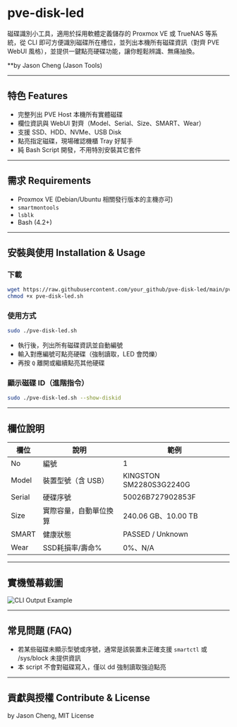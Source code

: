
# pve-disk-led

磁碟識別小工具，適用於採用軟體定義儲存的 Proxmox VE 或 TrueNAS 等系統，從 CLI 即可方便識別磁碟所在槽位，並列出本機所有磁碟資訊（對齊 PVE WebUI 風格），並提供一鍵點亮硬碟功能，讓你輕鬆辨識、無痛抽換。


**by Jason Cheng (Jason Tools)

---

## 特色 Features

- 完整列出 PVE Host 本機所有實體磁碟
- 欄位資訊與 WebUI 對齊（Model、Serial、Size、SMART、Wear）
- 支援 SSD、HDD、NVMe、USB Disk
- 點亮指定磁碟，現場確認機櫃 Tray 好幫手
- 純 Bash Script 開發，不用特別安裝其它套件

---

## 需求 Requirements

- Proxmox VE (Debian/Ubuntu 相關發行版本的主機亦可)
- `smartmontools`
- `lsblk`
- Bash (4.2+)

---

## 安裝與使用 Installation & Usage

### 下載

```bash
wget https://raw.githubusercontent.com/your_github/pve-disk-led/main/pve-disk-led.sh
chmod +x pve-disk-led.sh
````

### 使用方式

```bash
sudo ./pve-disk-led.sh
```

* 執行後，列出所有磁碟資訊並自動編號
* 輸入對應編號可點亮硬碟（強制讀取，LED 會閃爍）
* 再按 `Q` 離開或繼續點亮其他硬碟

### 顯示磁碟 ID（進階指令）

```bash
sudo ./pve-disk-led.sh --show-diskid
```

---

## 欄位說明

| 欄位     | 說明          | 範例                      |
| ------ | ----------- | ----------------------- |
| No     | 編號          | 1                       |
| Model  | 裝置型號（含 USB） | KINGSTON SM2280S3G2240G |
| Serial | 硬碟序號        | 50026B727902853F        |
| Size   | 實際容量，自動單位換算 | 240.06 GB、10.00 TB      |
| SMART  | 健康狀態        | PASSED / Unknown        |
| Wear   | SSD耗損率/壽命%  | 0%、N/A                  |

---

## 實機螢幕截圖

![CLI Output Example](screenshot-cli.png)

---

## 常見問題 (FAQ)

* 若某些磁碟未顯示型號或序號，通常是該裝置未正確支援 `smartctl` 或 /sys/block 未提供資訊
* 本 script 不會對磁碟寫入，僅以 dd 強制讀取強迫點亮

---

## 貢獻與授權 Contribute & License

by Jason Cheng, MIT License

